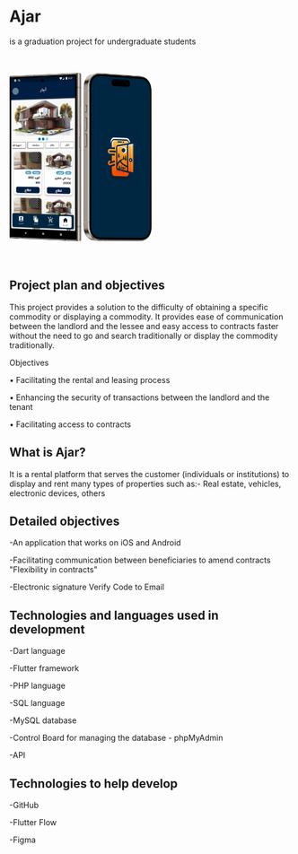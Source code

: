 # Ajar

is a graduation project for undergraduate students

<br>
<br>
<div>
  <img src="https://raw.githubusercontent.com/ion7l/Graduation_Project_Ajar/main/images/Galaxy%20S24%20Ultra%20Mockup%20Titanium%20Gray%20Right.png" height="300">
  <img src="https://raw.githubusercontent.com/ion7l/Graduation_Project_Ajar/main/images/iPhone%2015%20Pro%20Portrait%20Left%20Mockup.png" height="300">
</div>
<br>
<br>

## Project plan and objectives

This project provides a solution to the difficulty of obtaining a specific commodity or displaying a commodity. It provides ease of communication between the landlord and the lessee and easy access to contracts faster without the need to go and search traditionally or display the commodity traditionally.


Objectives

<p>• Facilitating the rental and leasing process</p>
<p>• Enhancing the security of transactions between the landlord and the tenant</p>
<p>• Facilitating access to contracts</p>

## What is Ajar?

It is a rental platform that serves the customer (individuals or institutions) to display and rent many types of properties such as:-
Real estate, vehicles, electronic devices, others

## Detailed objectives

<p>-An application that works on iOS and Android</p>
<p>-Facilitating communication between beneficiaries to amend contracts "Flexibility in contracts"</p>
<p>-Electronic signature Verify Code to Email</p>

## Technologies and languages ​​used in development

<p>-Dart language</p>
<p>-Flutter framework</p>
<p>-PHP language</p>
<p>-SQL language</p>
<p>-MySQL database</p>
<p>-Control Board for managing the database - phpMyAdmin</p>
<p>-API</p>

## Technologies to help develop

<p>-GitHub</p>
<p>-Flutter Flow</p>
<p>-Figma</p>
